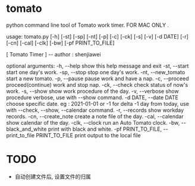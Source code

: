 # tomato
python command line tool of Tomato work timer. FOR MAC ONLY .

usage: tomato.py [-h] [-st] [-sp] [-nt] [-p] [-c] [-ck] [-s] [-v] [-d DATE] [-r] [-cn] [-cal] [-clk] [-bw] [-pf PRINT_TO_FILE]

[ Tomato Timer ] -- author : shenjiawei

optional arguments:
  -h, --help            show this help message and exit
  -st, --start          start one day's work.
  -sp, --stop           stop one day's work.
  -nt, --new_tomato     start a new tomato.
  -p, --pause           pause work and have a nap.
  -c, --proceed         proceed(continue) work and stop nap.
  -ck, --check          check status of now's work.
  -s, --show            show work procedure of the day.
  -v, --verbose         show procedure verbose, use with --show command.
  -d DATE, --date DATE  choose specific date. eg : 2021-01-01 or -1 for delta -1 day from today, use with --check, --show, --calendar command.
  -r, --records         show workday records.
  -cn, --create_note    create a note file of the day.
  -cal, --calendar      show calendar of the day.
  -clk, --clock         run an Auto Tomato clock.
  -bw, --black_and_white
                        print with black and white.
  -pf PRINT_TO_FILE, --print_to_file PRINT_TO_FILE
                        print output to the local file

# TODO
* 自动创建文件后, 设置文件的归属

